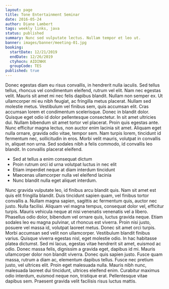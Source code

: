 ```yaml
---
layout: page
title: Tone Entertainment Seminar
date: 2016-05-24
author: Diane Lambert
tags: weekly links, java
status: published
summary: Nunc sed vulputate lectus. Nullam tempor et leo ut.
banner: images/banner/meeting-01.jpg
booking:
  startDate: 12/21/2019
  endDate: 12/26/2019
  ctyhocn: AIDINHX
  groupCode: TES
published: true
---
```

Donec egestas diam eu risus convallis, in hendrerit nulla iaculis. Sed tellus tellus, rhoncus vel condimentum eleifend, rutrum vel elit. Nam nec egestas velit. Mauris sit amet mi nec felis dapibus blandit. Nullam non semper ex. Ut ullamcorper mi eu nibh feugiat, ac fringilla metus placerat. Nullam sed molestie metus. Vestibulum vel finibus sem, quis accumsan elit. Cras accumsan lorem et condimentum scelerisque. Donec in blandit dolor. Quisque eget odio id dolor pellentesque consectetur.
In sit amet ultricies dui. Nullam bibendum sit amet tortor vel placerat. Proin quis egestas ante. Nunc efficitur magna lectus, non auctor enim lacinia sit amet. Aliquam eget nulla ornare, gravida odio vitae, tempor sem. Nam turpis lorem, tincidunt id fermentum nec, sollicitudin in eros. Morbi velit mauris, volutpat in convallis in, aliquet non urna. Sed sodales nibh a felis commodo, id convallis leo blandit. In convallis placerat eleifend.

* Sed at tellus a enim consequat dictum
* Proin rutrum orci id urna volutpat luctus in nec elit
* Etiam imperdiet neque at diam interdum tincidunt
* Maecenas ullamcorper nulla vel eleifend lacinia
* Nunc blandit nulla eget aliquet interdum.

Nunc gravida vulputate leo, id finibus arcu blandit quis. Nam sit amet est quis elit fringilla blandit. Duis tincidunt sapien quam, vel finibus tortor convallis a. Nullam magna sapien, sagittis ac fermentum quis, auctor nec justo. Nulla facilisi. Aliquam vel magna tempus, consequat dolor vel, efficitur turpis. Mauris vehicula neque at nisi venenatis venenatis vel a libero. Phasellus odio dolor, bibendum vel ornare quis, luctus gravida neque. Etiam sodales leo eu magna pulvinar, ut rhoncus est viverra. Proin nisi justo, posuere vel massa id, volutpat laoreet metus. Donec sit amet orci turpis. Morbi accumsan sed velit non ullamcorper.
Vestibulum blandit finibus varius. Quisque viverra egestas nisl, eget molestie odio. In hac habitasse platea dictumst. Sed mi lacus, egestas vitae hendrerit sit amet, euismod ac odio. Donec massa felis, dignissim a gravida eget, dapibus id mi. Mauris ullamcorper dolor non blandit viverra. Donec quis sapien justo. Fusce quam massa, rutrum a diam ac, elementum dapibus tellus. Fusce nec pretium justo, vel ultrices elit. Proin eget malesuada nulla. Mauris nibh nunc, malesuada laoreet dui tincidunt, ultrices eleifend enim. Curabitur maximus odio interdum, euismod neque non, tristique erat. Pellentesque vitae dapibus sem. Praesent gravida velit facilisis risus luctus mattis.
